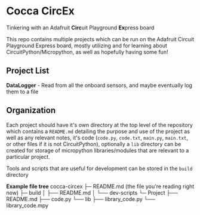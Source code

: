 # Cocca CircEx

Tinkering with an Adafruit **Circ**uit Playground **Ex**press board

This repo contains multiple projects which can be run on the Adafruit Circuit Playground Express board, mostly utilizing and for learning about CircuitPython/Micropython, as well as hopefully having some fun!

## Project List
**DataLogger** - Read from all the onboard sensors, and maybe eventually log them to a file


## Organization
Each project should have it's own directory at the top level of the repository which contains a `README.md` detailing the purpose and use of the project as well as any relevant notes, it's code (`code.py`, `code.txt`, `main.py`, `main.txt`, or other files if it is not CircuitPython), optionally a `lib` directory can be created for storage of micropython libraries/modules that are relevant to a particular project.

Tools and scripts that are useful for development can be stored in the `build` directory

**Example file tree** 
cocca-circex
├─ README.md (the file you're reading right now)
├─ build
│  ├── README.md
│  └── dev-scripts
└─ Project
   ├── README.md
   ├── code.py
   └── lib
       ├── library_code.py
       └── library_code.mpy

